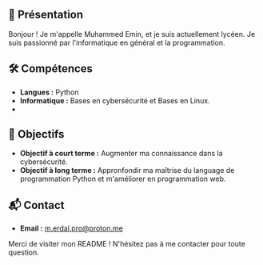 ## 👋 Présentation
Bonjour ! Je m'appelle Muhammed Emin, et je suis actuellement lycéen. Je suis passionné par l'informatique en général et la programmation.

## 🛠 Compétences
- **Langues :** Python
- **Informatique :** Bases en cybersécurité et Bases en Linux.
- 
## 🎯 Objectifs
- **Objectif à court terme :** Augmenter ma connaissance dans la cybersécurité.
- **Objectif à long terme :** Appronfondir ma maîtrise du language de programmation Python et m'améliorer en programmation web.

## 📬 Contact
- **Email :** m.erdal.pro@proton.me

Merci de visiter mon README ! N'hésitez pas à me contacter pour toute question.
